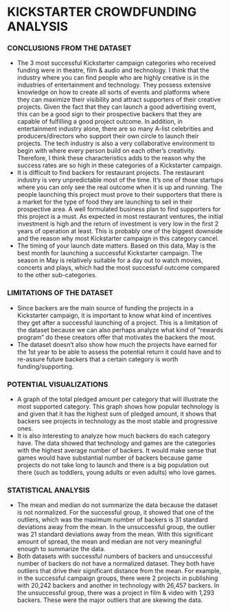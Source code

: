 # KICKSTARTER CROWDFUNDING ANALYSIS

### CONCLUSIONS FROM THE DATASET
<ul>
<li>The 3 most successful Kickstarter campaign categories who received funding were in theatre, film & audio and technology. I think that the industry where you can find people who are highly creative is in the industries of entertainment and technology. They possess extensive knowledge on how to create all sorts of events and platforms where they can maximize their visibility and attract supporters of their creative projects. Given the fact that they can launch a good advertising event, this can be a good sign to their prospective backers that they are capable of fulfilling a good project outcome. In addition, in entertainment industry alone, there are so many A-list celebrities and producers/directors who support their own circle to launch their projects. The tech industry is also a very collaborative environment to begin with where every person build on each other’s creativity. Therefore, I think these characteristics adds to the reason why the success rates are so high in these categories of a Kickstarter campaign.</li>

<li>It is difficult to find backers for restaurant projects. The restaurant industry is very unpredictable most of the time. It’s one of those startups where you can only see the real outcome when it is up and running. The people launching this project must prove to their supporters that there is a market for the type of food they are launching to sell in their prospective area. A well formulated business plan to find supporters for this project is a must. As expected in most restaurant ventures, the initial investment is high and the return of investment is very low in the first 2 years of operation at least. This is probably one of the biggest downside and the reason why most Kickstarter campaign in this category cancel.</li>

<li>The timing of your launch date matters. Based on this data, May is the best month for launching a successful Kickstarter campaign. The season in May is relatively suitable for a day out to watch movies, concerts and plays, which had the most successful outcome compared to the other sub-categories.</li>
</ul>

### LIMITATIONS OF THE DATASET
<ul>
<li>Since backers are the main source of funding the projects in a Kickstarter campaign, it is important to know what kind of incentives they get after a successful launching of a project. This is a limitation of the dataset because we can also perhaps analyze what kind of “rewards program” do these creators offer that motivates the backers the most.</li>

<li>The dataset doesn’t also show how much the projects have earned for the 1st year to be able to assess the potential return it could have and to re-assure future backers that a certain category is worth funding/supporting.</li>
</ul>

### POTENTIAL VISUALIZATIONS
<ul>
<li>A graph of the total pledged amount per category that will illustrate the most supported category. This graph shows how popular technology is and given that it has the highest sum of pledged amount, it shows that backers see projects in technology as the most stable and progressive ones. </li>

<li>It is also interesting to analyze how much backers do each category have. The data showed that technology and games are the categories with the highest average number of backers. It would make sense that games would have substantial number of backers because game projects do not take long to launch and there is a big population out there (such as toddlers, young adults or even adults) who love games.</li>
</ul>

### STATISTICAL ANALYSIS
<ul>
<li>The mean and median do not summarize the data because the dataset is not normalized. For the successful group, it showed that one of the outliers, which was the maximum number of backers is 31 standard deviations away from the mean. In the unsuccessful group, the outlier was 21 standard deviations away from the mean. With this significant amount of spread, the mean and median are not very meaningful enough to summarize the data.</li>

<li>Both datasets with successful numbers of backers and unsuccessful number of backers do not have a normalized dataset. They both have outliers that drive their significant distance from the mean. For example, in the successful campaign groups, there were 2 projects in publishing with 20,242 backers and another in technology with 26,457 backers. In the unsuccessful group, there was a project in film & video with 1,293 backers. These were the major outliers that are skewing the data.</li>
</ul>